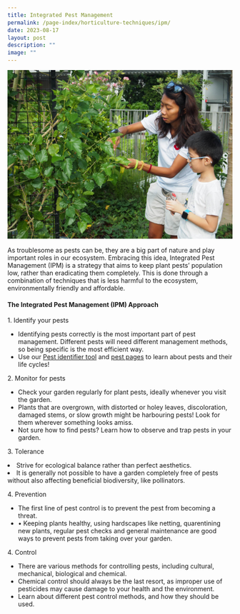```yaml
---
title: Integrated Pest Management
permalink: /page-index/horticulture-techniques/ipm/
date: 2023-08-17
layout: post
description: ""
image: ""
---
```

<section>
	<img title="Community Gardeners checking their plants for pests. Photo by Jacqueline Chua." src="/images/Gardeners/Pruning%20(1).jpg">
<p>As troublesome as pests can be, they are a big part of nature and play important roles in our ecosystem. Embracing this idea, Integrated Pest Management (IPM) is a strategy that aims to keep plant pests’ population low, rather than eradicating them completely. This is done through a combination of techniques that is less harmful to the ecosystem, environmentally friendly and affordable.</p>
<h4>The Integrated Pest Management (IPM) Approach</h4>
<p>1. Identify your pests</p>
<ul>
<li>Identifying pests correctly is the most important part of pest management. Different pests will need different management methods, so being specific is the most efficient way.</li>
<li>Use our <a href="/digital-tools/pestid/">Pest identifier tool</a> and <a href="/learn-more-about-gardening/plant-problems/pests/">pest pages</a> to learn about pests and their life cycles!</li>
</ul>
<p>2. Monitor for pests</p>
<ul>
<li>Check your garden regularly for plant pests, ideally whenever you visit the garden.</li>
<li>Plants that are overgrown, with distorted or holey leaves, discoloration, damaged stems, or slow growth might be harbouring pests! Look for them wherever something looks amiss.</li>
<li>Not sure how to find pests? Learn how to observe and trap pests in your garden.</li>
</ul>
<p>3. Tolerance</p>
<li>Strive for ecological balance rather than perfect aesthetics.</li>
<li>It is generally not possible to have a garden completely free of pests without also affecting beneficial biodiversity, like pollinators.</li>

<p>4. Prevention</p>
<ul>
<li>The first line of pest control is to prevent the pest from becoming a threat.</li>
<li>•	Keeping plants healthy, using hardscapes like netting, quarentining new plants, regular pest checks and general maintenance are good ways to prevent pests from taking over your garden. </li>
</ul>
<p>4. Control</p>
<ul>
<li>There are various methods for controlling pests, including cultural, mechanical, biological and chemical. </li>
<li>Chemical control should always be the last resort, as improper use of pesticides may cause damage to your health and the environment.</li>
<li>Learn about different pest control methods, and how they should be used.<p></p>
</li></ul>
</section>